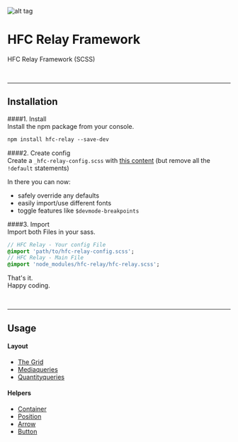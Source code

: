 ![alt tag](https://dl.dropboxusercontent.com/u/7534528/HFC/Relay/relay_logo.jpg)

# HFC Relay Framework
HFC Relay Framework (SCSS)

<br><hr>
## Installation

####1. Install<br>
Install the npm package from your console.
```sass
npm install hfc-relay --save-dev
```

####2. Create config<br> 
Create a `_hfc-relay-config.scss` with [this content](src/_hfc-relay-config.scss) (but remove all the `!default` statements) <br>

In there you can now:
- safely override any defaults
- easily import/use different fonts 
- toggle features like `$devmode-breakpoints`


####3. Import<br> 
Import both Files in your sass.
```sass
// HFC Relay - Your config File
@import 'path/to/hfc-relay-config.scss';
// HFC Relay - Main File
@import 'node_modules/hfc-relay/hfc-relay.scss';
```

That's it. <br>
Happy coding.


<br><hr>
## Usage

#### Layout
- [The Grid](docs/grid.md)
- [Mediaqueries](docs/mediaqueries.md)
- [Quantityqueries](docs/quantityqueries.md)

#### Helpers
- [Container](docs/container.md)
- [Position](docs/position.md)
- [Arrow](docs/arrow.md)
- [Button](docs/button.md)
